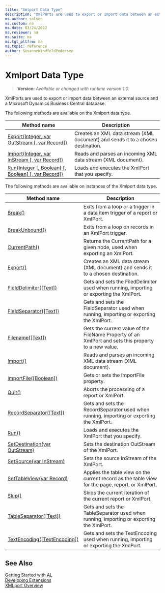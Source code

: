```yaml
---
title: "Xmlport Data Type"
description: "XmlPorts are used to export or import data between an external source and a Microsoft Dynamics Business Central database."
ms.author: solsen
ms.custom: na
ms.date: 03/24/2022
ms.reviewer: na
ms.suite: na
ms.tgt_pltfrm: na
ms.topic: reference
author: SusanneWindfeldPedersen
---
```

[//]: # (START>DO_NOT_EDIT)
[//]: # (IMPORTANT:Do not edit any of the content between here and the END>DO_NOT_EDIT.)
[//]: # (Any modifications should be made in the .xml files in the ModernDev repo.)
# Xmlport Data Type
> **Version**: _Available or changed with runtime version 1.0._

XmlPorts are used to export or import data between an external source and a Microsoft Dynamics Business Central database.


The following methods are available on the Xmlport data type.


|Method name|Description|
|-----------|-----------|
|[Export(Integer, var OutStream [, var Record])](xmlport-export-method.md)|Creates an XML data stream (XML document) and sends it to a chosen destination.|
|[Import(Integer, var InStream [, var Record])](xmlport-import-method.md)|Reads and parses an incoming XML data stream (XML document).|
|[Run(Integer [, Boolean] [, Boolean] [, var Record])](xmlport-run-method.md)|Loads and executes the XmlPort that you specify.|

The following methods are available on instances of the Xmlport data type.

|Method name|Description|
|-----------|-----------|
|[Break()](xmlportinstance-break-method.md)|Exits from a loop or a trigger in a data item trigger of a report or XmlPort.|
|[BreakUnbound()](xmlportinstance-breakunbound-method.md)|Exits from a loop on records in an XmlPort trigger.|
|[CurrentPath()](xmlportinstance-currentpath-method.md)|Returns the CurrentPath for a given node, used when exporting an XmlPort.|
|[Export()](xmlportinstance-export-method.md)|Creates an XML data stream (XML document) and sends it to a chosen destination.|
|[FieldDelimiter([Text])](xmlportinstance-fielddelimiter-method.md)|Gets and sets the FiledDelimiter used when running, importing or exporting the XmlPort.|
|[FieldSeparator([Text])](xmlportinstance-fieldseparator-method.md)|Gets and sets the FieldSeparator used when running, importing or exporting the XmlPort.|
|[Filename([Text])](xmlportinstance-filename-method.md)|Gets the current value of the FileName Property of an XmlPort and sets this property to a new value.|
|[Import()](xmlportinstance-import-method.md)|Reads and parses an incoming XML data stream (XML document).|
|[ImportFile([Boolean])](xmlportinstance-importfile-method.md)|Gets or sets the ImportFile property.|
|[Quit()](xmlportinstance-quit-method.md)|Aborts the processing of a report or XmlPort.|
|[RecordSeparator([Text])](xmlportinstance-recordseparator-method.md)|Gets and sets the RecordSeparator used when running, importing or exporting the XmlPort.|
|[Run()](xmlportinstance-run-method.md)|Loads and executes the XmlPort that you specify.|
|[SetDestination(var OutStream)](xmlportinstance-setdestination-method.md)|Sets the destination OutStream of the XmlPort.|
|[SetSource(var InStream)](xmlportinstance-setsource-method.md)|Sets the source InStream of the XmlPort.|
|[SetTableView(var Record)](xmlportinstance-settableview-method.md)|Applies the table view on the current record as the table view for the page, report, or XmlPort.|
|[Skip()](xmlportinstance-skip-method.md)|Skips the current iteration of the current report or XmlPort.|
|[TableSeparator([Text])](xmlportinstance-tableseparator-method.md)|Gets and sets the TableSeparator used when running, importing or exporting the XmlPort.|
|[TextEncoding([TextEncoding])](xmlportinstance-textencoding-method.md)|Gets and sets the TextEncoding used when running, importing or exporting the XmlPort.|

[//]: # (IMPORTANT: END>DO_NOT_EDIT)
## See Also  
[Getting Started with AL](../../devenv-get-started.md)  
[Developing Extensions](../../devenv-dev-overview.md)  
[XMLport Overview](../../devenv-xmlport-overview.md)
